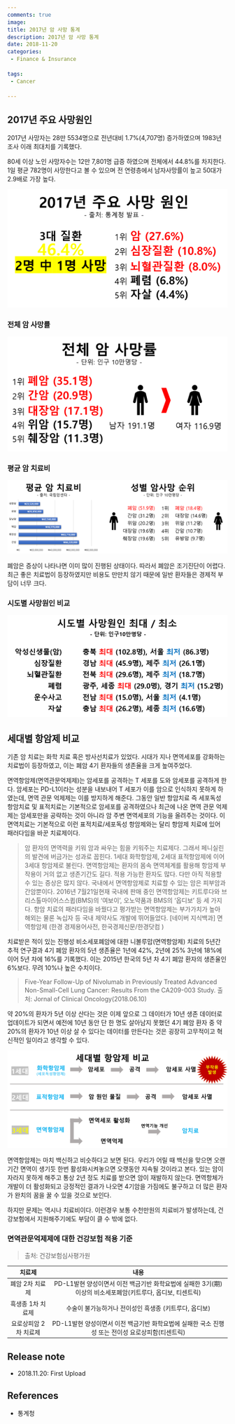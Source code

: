 ```yaml
---
comments: true
image:
title: 2017년 암 사망 통계
description: 2017년 암 사망 통계
date: 2018-11-20
categories:
 - Finance & Insurance

tags:
 - Cancer

---
```


## 2017년 주요 사망원인

2017년 사망자는 28만 5534명으로 전년대비 1.7%(4,707명) 증가하였으며 1983년 조사 이래 최대치를 기록했다.

80세 이상 노인 사망자수는 12만 7,801명 급증 하였으며 전체에서 44.8%를 차지한다. 1일 평균 782명이 사망한다고 볼 수 있으며 전 연령층에서 남자사망률이 높고 50대가 2.9배로 가장 높다.


![](https://github.com/mikail0205/mikail0205.github.io/blob/master/assets/images/2018/SLI/2017%20%EC%A3%BC%EC%9A%94%20%EC%82%AC%EB%A7%9D%EC%9B%90%EC%9D%B8.png?raw=true)

### 전체 암 사망률

![](https://github.com/mikail0205/mikail0205.github.io/blob/master/assets/images/2018/SLI/2017%20%EC%95%94%20%EC%82%AC%EB%A7%9D%EB%A5%A0.png?raw=true)

### 평균 암 치료비

![](https://github.com/mikail0205/mikail0205.github.io/blob/master/assets/images/2018/SLI/%ED%8F%89%EA%B7%A0%20%EC%95%94%20%EC%B9%98%EB%A3%8C%EB%B9%84,%20%EC%84%B1%EB%B3%84%20%EC%95%94%EC%82%AC%EB%A7%9D%20%EC%88%9C%EC%9C%84.png?raw=true)

폐암은 증상이 나타나면 이미 많이 진행된 상태이다. 따라서 폐암은 조기진단이 어렵다. 최근 좋은 치료법이 등장하였지만 비용도 만만치 않기 때문에 일반 환자들은 경제적 부담이 너무 크다.

### 시도별 사망원인 비교

![](https://github.com/mikail0205/mikail0205.github.io/blob/master/assets/images/2018/SLI/%EC%8B%9C%EB%8F%84%EB%B3%84%20%EC%82%AC%EB%A7%9D%EC%9B%90%EC%9D%B8%20%EC%B5%9C%EB%8C%80,%20%EC%B5%9C%EC%86%8C.png?raw=true)

## 세대별 항암제 비교

기존 암 치료는 화학 치료 혹은 방사선치료가 있었다. 시대가 지나 면역세포를 강화하는 치료법이 등장하였고, 이는 폐암 4기 환자들의 생존율을 크게 높여주었다.

면역항암제(면역관문억제제)는 암세포를 공격하는 T 세포를 도와 암세포를 공격하게 한다. 암세포는 PD-L1이라는 성분을 내보내어 T 세포가 이를 암으로 인식하지 못하게 하였는데, 면역 관문 억제제는 이를 방지하게 해준다. 그동안 일반 항암치료 즉 세포독성 항암치료 및 표적치료는 기본적으로 암세포를 공격하였으나 최근에 나온 면역 관문 억제제는 암세포만을 공략하는 것이 아니라 암 주변 면역세포의 기능을 올려주는 것이다. 이 면역치료는 기본적으로 이런 표적치료/세포독성 항암제와는 달리 항암제 치료에 있어 패러다임을 바꾼 치료제이다.

>암 환자의 면역력을 키워 암과 싸우는 힘을 키워주는 치료제다. 그래서 페니실린의 발견에 버금가는 성과로 꼽힌다. 1세대 화학항암제, 2세대 표적항암제에 이어 3세대 항암제로 불린다. 면역항암제는 환자의 몸속 면역체계를 활용해 항암제 부작용이 거의 없고 생존기간도 길다. 적용 가능한 환자도 많다. 다만 아직 적용할 수 있는 증상은 많지 않다. 국내에서 면역항암제로 치료할 수 있는 암은 피부암과 간암뿐이다. 2016년 7월21일현재 국내에 판매 중인 면역항암제는 키트루다와 브리스톨마이어스스큅(BMS)의 ‘여보이’, 오노약품과 BMS의 ‘옵디보’ 등 세 가지다. 항암 치료의 패러다임을 바꿨다고 평가받는 면역항암제는 부가가치가 높아 해외는 물론 녹십자 등 국내 제약사도 개발에 뛰어들었다. 
[네이버 지식백과] 면역항암제 (한경 경제용어사전, 한국경제신문/한경닷컴 )


치료받은 적이 있는 진행성 비소세포폐암에 대한 니볼루맙(면역항암제) 치료의 5년간 추적 연구결과 4기 폐암 환자의 5년 생존율은 1년에 42%, 2년에 25% 3년에 18%에 이어 5년 차에 16%를 기록했다. 이는 2015년 한국의 5년 차 4기 폐암 환자의 생존율인 6%보다. 무려 10%나 높은 수치이다.
>Five-Year Follow-Up of Nivolumab in Previously Treated Advanced Non-Small-Cell Lung Cancer: Results From the CA209-003 Study.
출처: Jornal of Clinical Oncology(2018.06.10)

약 20%의 환자가 5년 이상 산다는 것은 이제 앞으로 그 데이터가 10년 생존 데이터로 업데이트가 되면서 예전에 10년 동안 단 한 명도 살아남지 못했던 4기 폐암 환자 중 약 20%의 환자가 10년 이상 살 수 있다는 데이터를 만든다는 것은 굉장히 고무적이고 혁신적인 일이라고 생각할 수 있다.

<img src = "https://github.com/mikail0205/mikail0205.github.io/blob/master/assets/images/2018/SLI/%EC%84%B8%EB%8C%80%EB%B3%84%20%ED%95%AD%EC%95%94%EC%A0%9C%20%EB%B9%84%EA%B5%90.png?raw=true" class = "fit image">

면역항암제는 마치 백신하고 비슷하다고 보면 된다. 우리가 어릴 때 백신을 맞으면 오랜 기간 면역이 생기듯 한번 활성화시켜놓으면 오랫동안 지속될 것이라고 본다. 있는 암이 자라지 못하게 해주고 통상 2년 정도 치료를 받으면 암이 재발하지 않는다. 면역항체가 개발이 더 활성화되고 긍정적인 결과가 나오면 4기암을 가짐에도 불구하고 더 많은 환자가 완치의 꿈을 꿀 수 있을 것으로 보인다.

하지만 문제는 역시나 치료비이다. 이런경우 보통 수천만원의 치료비가 발생하는데, 건강보험에서 지원해주기에도 부담이 클 수 밖에 없다.

### 면역관문억제제에 대한 건강보험 적용 기준
> 출처: 건강보험심사평가원

|치료제|내용|
|:---:|:--:|
|폐암 2차 치료제 | PD-L1발현 양성이면서 이전 백금기반 화학요법에 실패한 3기(期)이상의 비소세포폐암(키트루다, 옵디보, 티센트릭)|
|흑생종 1차 치료제 | 수술이 불가능하거나 전이성인 흑생종 (키트루다, 옵디보)|
|요로상피암 2차 치료제 | PD-L1발현 양성이면서 이전 백금기반 화학요법에 실패한 국소 진행성 또는 전이성 요로상피함(티센트릭)|

## Release note
- 2018.11.20: First Upload

## References
- 통계청
